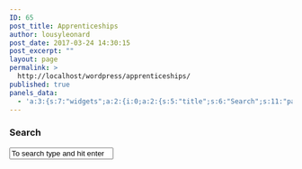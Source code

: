```yaml
---
ID: 65
post_title: Apprenticeships
author: lousyleonard
post_date: 2017-03-24 14:30:15
post_excerpt: ""
layout: page
permalink: >
  http://localhost/wordpress/apprenticeships/
published: true
panels_data:
  - 'a:3:{s:7:"widgets";a:2:{i:0;a:2:{s:5:"title";s:6:"Search";s:11:"panels_info";a:7:{s:5:"class";s:16:"WP_Widget_Search";s:3:"raw";b:0;s:4:"grid";i:0;s:4:"cell";i:3;s:2:"id";i:0;s:9:"widget_id";s:36:"53eb31d6-25d3-4ea1-b699-c90dda037719";s:5:"style";a:1:{s:18:"background_display";s:4:"tile";}}}i:1;a:3:{s:8:"g_map_id";s:1:"2";s:5:"title";s:0:"";s:11:"panels_info";a:7:{s:5:"class";s:18:"Hugeit_Maps_Widget";s:3:"raw";b:0;s:4:"grid";i:1;s:4:"cell";i:1;s:2:"id";i:1;s:9:"widget_id";s:36:"4c82b51a-70a4-40ee-8799-12383ec52db1";s:5:"style";a:1:{s:18:"background_display";s:4:"tile";}}}}s:5:"grids";a:2:{i:0;a:2:{s:5:"cells";i:4;s:5:"style";a:0:{}}i:1;a:2:{s:5:"cells";i:2;s:5:"style";a:0:{}}}s:10:"grid_cells";a:6:{i:0;a:2:{s:4:"grid";i:0;s:6:"weight";d:0.25;}i:1;a:2:{s:4:"grid";i:0;s:6:"weight";d:0.25;}i:2;a:2:{s:4:"grid";i:0;s:6:"weight";d:0.25;}i:3;a:2:{s:4:"grid";i:0;s:6:"weight";d:0.25;}i:4;a:2:{s:4:"grid";i:1;s:6:"weight";d:0.5;}i:5;a:2:{s:4:"grid";i:1;s:6:"weight";d:0.5;}}}'
---
```

<h3 class="widget-title">Search</h3><form method="get" class="searchform themeform" action="http://localhost/wordpress/">
<input type="text" class="search" name="s" onblur="if(this.value=='')this.value='To search type and hit enter';" onfocus="if(this.value=='To search type and hit enter')this.value='';" value="To search type and hit enter">
</form>